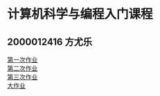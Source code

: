 # 计算机科学与编程入门课程
## 2000012416 方尤乐
[第一次作业](./HW1/hw1.md)  
[第二次作业](./HW2/hw2.md)  
[第三次作业](./HW3/hw3.md)  
[大作业](./HW4/web/index.md)
